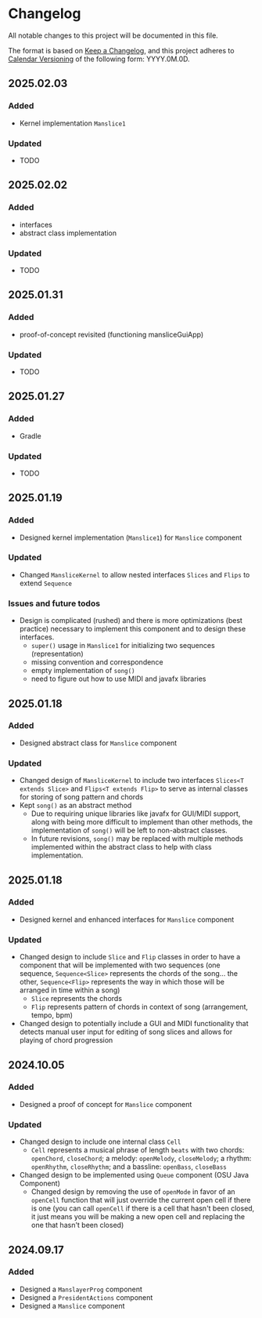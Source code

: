 # Changelog

All notable changes to this project will be documented in this file.

The format is based on [Keep a Changelog](https://keepachangelog.com/en/1.1.0/),
and this project adheres to [Calendar Versioning](https://calver.org/) of
the following form: YYYY.0M.0D.

## 2025.02.03

### Added

- Kernel implementation `Manslice1`

### Updated

- TODO

## 2025.02.02

### Added

- interfaces
- abstract class implementation

### Updated

- TODO

## 2025.01.31

### Added

- proof-of-concept revisited (functioning mansliceGuiApp)

### Updated

- TODO

## 2025.01.27

### Added

- Gradle

### Updated

- TODO

## 2025.01.19

### Added

- Designed kernel implementation (`Manslice1`) for `Manslice` component

### Updated

- Changed `MansliceKernel` to allow nested interfaces `Slices` and `Flips` to
  extend `Sequence`

### Issues and future todos

- Design is complicated (rushed) and there is more optimizations (best
  practice) necessary to implement this component and to design these
  interfaces.
    - `super()` usage in `Manslice1` for initializing two sequences
      (representation)
    - missing convention and correspondence
    - empty implementation of `song()`
    - need to figure out how to use MIDI and javafx libraries

## 2025.01.18

### Added

- Designed abstract class for `Manslice` component

### Updated

- Changed design of `MansliceKernel` to include two interfaces `Slices<T
  extends Slice>` and `Flips<T extends Flip>` to serve as internal classes for
  storing of song pattern and chords
- Kept `song()` as an abstract method
    - Due to requiring unique libraries like javafx for GUI/MIDI support, along
      with being more difficult to implement than other methods, the
      implementation of `song()` will be left to non-abstract classes.
    - In future revisions, `song()` may be replaced with multiple methods
      implemented within the abstract class to help with class implementation.

## 2025.01.18

### Added

- Designed kernel and enhanced interfaces for `Manslice` component

### Updated

- Changed design to include `Slice` and `Flip` classes in order to have a
  component that will be implemented with two sequences (one sequence,
  `Sequence<Slice>` represents the chords of the song... the other,
  `Sequence<Flip>` represents the way in which those will be arranged in time
  within a song)
    - `Slice` represents the chords
    - `Flip` represents pattern of chords in context of song (arrangement,
      tempo, bpm)
- Changed design to potentially include a GUI and MIDI functionality that
  detects manual user input for editing of song slices and allows for playing
  of chord progression

## 2024.10.05

### Added

- Designed a proof of concept for `Manslice` component

### Updated

- Changed design to include one internal class `Cell`
    - `Cell` represents a musical phrase of length `beats` with two chords:
      `openChord`, `closeChord`; a melody: `openMelody`, `closeMelody`; a
      rhythm: `openRhythm`, `closeRhythm`; and a bassline: `openBass`,
      `closeBass`
- Changed design to be implemented using `Queue` component (OSU Java Component)
    - Changed design by removing the use of `openMode` in favor of an
      `openCell` function that will just override the current open cell if
      there is one (you can call `openCell` if there is a cell that hasn't been
      closed, it just means you will be making a new open cell and replacing
      the one that hasn't been closed)

## 2024.09.17

### Added

- Designed a `ManslayerProg` component
- Designed a `PresidentActions` component
- Designed a `Manslice` component

